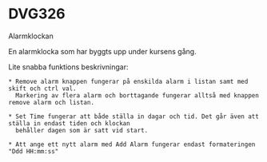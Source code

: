# DVG326
Alarmklockan

En alarmklocka som har byggts upp under kursens gång.

Lite snabba funktions beskrivningar:

    * Remove alarm knappen fungerar på enskilda alarm i listan samt med skift och ctrl val. 
      Markering av flera alarm och borttagande fungerar alltså med knappen remove alarm och listan.
    
    * Set Time fungerar att både ställa in dagar och tid. Det går även att ställa in endast tiden och klockan
      behåller dagen som är satt vid start.
      
    * Att ange ett nytt alarm med Add Alarm fungerar endast formateringen "Ddd HH:mm:ss"
